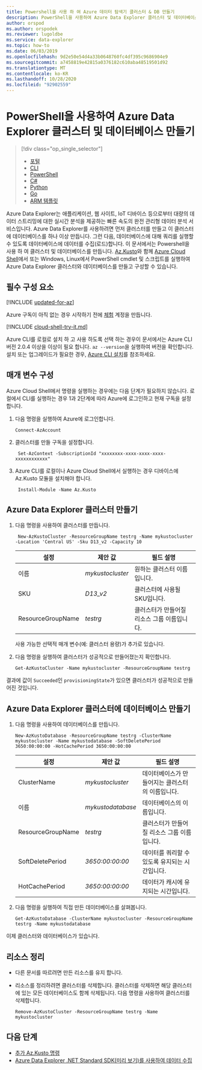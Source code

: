 ```yaml
---
title: Powershell을 사용 하 여 Azure 데이터 탐색기 클러스터 & DB 만들기
description: PowerShell을 사용하여 Azure Data Explorer 클러스터 및 데이터베이스를 만드는 방법을 알아봅니다.
author: orspod
ms.author: orspodek
ms.reviewer: lugoldbe
ms.service: data-explorer
ms.topic: how-to
ms.date: 06/03/2019
ms.openlocfilehash: 9d2e50e54d4a33b0648760fc4df395c9686904e9
ms.sourcegitcommit: a7458819e42815a0376182c610aba48519501d92
ms.translationtype: MT
ms.contentlocale: ko-KR
ms.lasthandoff: 10/28/2020
ms.locfileid: "92902559"
---
```

# <a name="create-an-azure-data-explorer-cluster-and-database-by-using-powershell"></a>PowerShell을 사용하여 Azure Data Explorer 클러스터 및 데이터베이스 만들기

> [!div class="op_single_selector"]
> * [포털](create-cluster-database-portal.md)
> * [CLI](create-cluster-database-cli.md)
> * [PowerShell](create-cluster-database-powershell.md)
> * [C#](create-cluster-database-csharp.md)
> * [Python](create-cluster-database-python.md)
> * [Go](create-cluster-database-go.md)
> * [ARM 템플릿](create-cluster-database-resource-manager.md)  

Azure Data Explorer는 애플리케이션, 웹 사이트, IoT 디바이스 등으로부터 대량의 데이터 스트리밍에 대한 실시간 분석을 제공하는 빠른 속도의 완전 관리형 데이터 분석 서비스입니다. Azure Data Explorer를 사용하려면 먼저 클러스터를 만들고 이 클러스터에 데이터베이스를 하나 이상 만듭니다. 그런 다음, 데이터베이스에 대해 쿼리를 실행할 수 있도록 데이터베이스에 데이터를 수집(로드)합니다. 이 문서에서는 Powershell을 사용 하 여 클러스터 및 데이터베이스를 만듭니다. [Az.Kusto](/powershell/module/az.kusto/?view=azps-1.4.0#kusto)와 함께 [Azure Cloud Shell](/azure/cloud-shell/overview)에서 또는 Windows, Linux에서 PowerShell cmdlet 및 스크립트를 실행하여 Azure Data Explorer 클러스터와 데이터베이스를 만들고 구성할 수 있습니다.

## <a name="prerequisites"></a>필수 구성 요소

[!INCLUDE [updated-for-az](includes/updated-for-az.md)]

Azure 구독이 아직 없는 경우 시작하기 전에 [체험](https://azure.microsoft.com/free/) 계정을 만듭니다.

[!INCLUDE [cloud-shell-try-it.md](includes/cloud-shell-try-it.md)]

Azure CLI를 로컬로 설치 하 고 사용 하도록 선택 하는 경우이 문서에서는 Azure CLI 버전 2.0.4 이상을 이상이 필요 합니다. `az --version`을 실행하여 버전을 확인합니다. 설치 또는 업그레이드가 필요한 경우, [Azure CLI 설치](/cli/azure/install-azure-cli?view=azure-cli-latest)를 참조하세요.

## <a name="configure-parameters"></a>매개 변수 구성

Azure Cloud Shell에서 명령을 실행하는 경우에는 다음 단계가 필요하지 않습니다. 로컬에서 CLI를 실행하는 경우 1과 2단계에 따라 Azure에 로그인하고 현재 구독을 설정합니다.

1. 다음 명령을 실행하여 Azure에 로그인합니다.

    ```azurepowershell-interactive
    Connect-AzAccount
    ```

1. 클러스터를 만들 구독을 설정합니다.

    ```azurepowershell-interactive
     Set-AzContext -SubscriptionId "xxxxxxxx-xxxx-xxxx-xxxx-xxxxxxxxxxxx"
    ```
1. Azure CLI를 로컬이나 Azure Cloud Shell에서 실행하는 경우 디바이스에 Az.Kusto 모듈을 설치해야 합니다.

    ```azurepowershell-interactive
     Install-Module -Name Az.Kusto
    ```

## <a name="create-the-azure-data-explorer-cluster"></a>Azure Data Explorer 클러스터 만들기

1. 다음 명령을 사용하여 클러스터를 만듭니다.

    ```azurepowershell-interactive
     New-AzKustoCluster -ResourceGroupName testrg -Name mykustocluster -Location 'Central US' -Sku D13_v2 -Capacity 10
    ```

   |**설정** | **제안 값** | **필드 설명**|
   |---|---|---|
   | 이름 | *mykustocluster* | 원하는 클러스터 이름입니다.|
   | SKU | *D13_v2* | 클러스터에 사용될 SKU입니다. |
   | ResourceGroupName | *testrg* | 클러스터가 만들어질 리소스 그룹 이름입니다. |

    사용 가능한 선택적 매개 변수(예: 클러스터 용량)가 추가로 있습니다.

1. 다음 명령을 실행하여 클러스터가 성공적으로 만들어졌는지 확인합니다.

    ```azurepowershell-interactive
    Get-AzKustoCluster -Name mykustocluster -ResourceGroupName testrg
    ```

결과에 값이 `Succeeded`인 `provisioningState`가 있으면 클러스터가 성공적으로 만들어진 것입니다.

## <a name="create-the-database-in-the-azure-data-explorer-cluster"></a>Azure Data Explorer 클러스터에 데이터베이스 만들기

1. 다음 명령을 사용하여 데이터베이스를 만듭니다.

    ```azurepowershell-interactive
    New-AzKustoDatabase -ResourceGroupName testrg -ClusterName mykustocluster -Name mykustodatabase -SoftDeletePeriod 3650:00:00:00 -HotCachePeriod 3650:00:00:00
    ```

   |**설정** | **제안 값** | **필드 설명**|
   |---|---|---|
   | ClusterName | *mykustocluster* | 데이터베이스가 만들어지는 클러스터의 이름입니다.|
   | 이름 | *mykustodatabase* | 데이터베이스의 이름입니다.|
   | ResourceGroupName | *testrg* | 클러스터가 만들어질 리소스 그룹 이름입니다. |
   | SoftDeletePeriod | *3650:00:00:00* | 데이터를 쿼리할 수 있도록 유지되는 시간입니다. |
   | HotCachePeriod | *3650:00:00:00* | 데이터가 캐시에 유지되는 시간입니다. |

1. 다음 명령을 실행하여 직접 만든 데이터베이스를 살펴봅니다.

    ```azurepowershell-interactive
    Get-AzKustoDatabase -ClusterName mykustocluster -ResourceGroupName testrg -Name mykustodatabase
    ```

이제 클러스터와 데이터베이스가 있습니다.

## <a name="clean-up-resources"></a>리소스 정리

* 다른 문서를 따르려면 만든 리소스를 유지 합니다.
* 리소스를 정리하려면 클러스터를 삭제합니다. 클러스터를 삭제하면 해당 클러스터에 있는 모든 데이터베이스도 함께 삭제됩니다. 다음 명령을 사용하여 클러스터를 삭제합니다.

    ```azurepowershell-interactive
    Remove-AzKustoCluster -ResourceGroupName testrg -Name mykustocluster
    ```

## <a name="next-steps"></a>다음 단계

* [추가 Az.Kusto 명령](/powershell/module/az.kusto/?view=azps-1.7.0#kusto)
* [Azure Data Explorer .NET Standard SDK(미리 보기)를 사용하여 데이터 수집](./net-sdk-ingest-data.md)